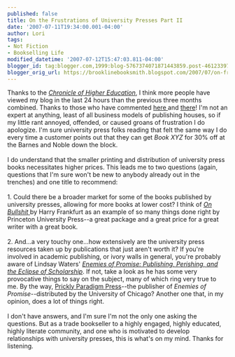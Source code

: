```yaml
---
published: false
title: On the Frustrations of University Presses Part II
date: '2007-07-11T19:34:00.001-04:00'
author: Lori
tags:
- Not Fiction
- Bookselling Life
modified_datetime: '2007-07-12T15:47:03.811-04:00'
blogger_id: tag:blogger.com,1999:blog-5767374071871443859.post-4612339767771890234
blogger_orig_url: https://brooklinebooksmith.blogspot.com/2007/07/on-frustrations-of-university-presses_11.html
---
```


Thanks to the <a href="https://chronicle.com/"><em>Chronicle of Higher Education</em></a>, I think more people have viewed my blog in the last 24 hours than the previous three months combined. Thanks to those who have commented <a href="https://brooklinebooksmith.blogspot.com/2007/07/on-frustrations-of-university-presses.html">here </a>and <a href="https://chronicle.com/blogs/footnoted/222/academic-books-way-too-expensive">there</a>! I'm not an expert at anything, least of all business models of publishing houses, so if my little rant annoyed, offended, or caused groans of frustration I do apologize. I'm sure university press folks reading that felt the same way I do every time a customer points out that they can get <em>Book XYZ</em> for 30% off at the Barnes and Noble down the block.<br /><br />I do understand that the smaller printing and distribution of university press books necessitates higher prices. This leads me to two questions (again, questions that I'm sure won't be new to anybody already out in the trenches) and one title to recommend:<br /><br />1. Could there be a broader market for some of the books published by university presses, allowing for more books at lower cost? I think of <a href="https://brookline.booksense.com/NASApp/store/Product?s=showproduct&isbn=9780691122946"><em>On Bullshit</em> </a>by Harry Frankfurt as an example of so many things done right by Princeton University Press--a great package and a great price for a great writer with a great book.<br /><br />2. And...a very touchy one...how extensively are the university press resources taken up by publications that just aren't worth it? If you're involved in academic publishing, or ivory walls in general, you're probably aware of Lindsay Waters' <em><a href="https://brookline.booksense.com/NASApp/store/Product?s=showproduct&amp;isbn=9780972819657">Enemies of Promise: Publishing, Perishing, and the Eclipse of Scholarship</a></em>. If not, take a look as he has some very provocative things to say on the subject, many of which ring very true to me. By the way, <a href="https://www.prickly-paradigm.com/index.html">Prickly Paradigm Press</a>--the publisher of <em>Enemies of Promise--</em>distributed by the University of Chicago? Another one that, in my opinion, does a lot of things right.<br /><br />I don't have answers, and I'm sure I'm not the only one asking the questions. But as a trade bookseller to a highly engaged, highly educated, highly literate community, and one who is motivated to develop relationships with university presses, this is what's on my mind. Thanks for listening.